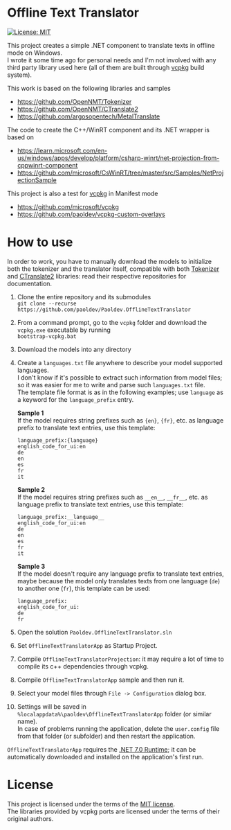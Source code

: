 # Offline Text Translator

[![License: MIT](https://img.shields.io/badge/License-MIT-red.svg)](./LICENSE)

This project creates a simple .NET component to translate texts in offline mode on Windows.  
I wrote it some time ago for personal needs and I'm not involved with any third party library used here (all of them are built through [vcpkg](https://github.com/microsoft/vcpkg) build system).

This work is based on the following libraries and samples
* https://github.com/OpenNMT/Tokenizer
* https://github.com/OpenNMT/CTranslate2
* https://github.com/argosopentech/MetalTranslate
 
The code to create the C++/WinRT component and its .NET wrapper is based on  
* https://learn.microsoft.com/en-us/windows/apps/develop/platform/csharp-winrt/net-projection-from-cppwinrt-component
* https://github.com/microsoft/CsWinRT/tree/master/src/Samples/NetProjectionSample

This project is also a test for [vcpkg](https://github.com/microsoft/vcpkg) in Manifest mode  
* https://github.com/microsoft/vcpkg
* https://github.com/paoldev/vcpkg-custom-overlays

# How to use
In order to work, you have to manually download the models to initialize both the tokenizer and the translator itself, compatible with both [Tokenizer](https://github.com/OpenNMT/Tokenizer) and [CTranslate2](https://github.com/OpenNMT/CTranslate2) libraries: read their respective repositories for documentation.  
1. Clone the entire repository and its submodules  
    `git clone --recurse https://github.com/paoldev/Paoldev.OfflineTextTranslator`  
2. From a command prompt, go to the `vcpkg` folder and download the `vcpkg.exe` executable by running  
    `bootstrap-vcpkg.bat`
3. Download the models into any directory  
4. Create a `languages.txt` file anywhere to describe your model supported languages.  
    I don't know if it's possible to extract such information from model files; so it was easier for me to write and parse such `languages.txt` file.  
    The template file format is as in the following examples; use `language` as a keyword for the `language_prefix` entry.  
    
    **Sample 1**  
    If the model requires string prefixes such as `{en}`, `{fr}`, etc. as language prefix to translate text entries, use this template:  
    ```
    language_prefix:{language}
    english_code_for_ui:en
    de
    en
    es
    fr
    it
    ```  
    **Sample 2**  
    If the model requires string prefixes such as `__en__`, `__fr__`, etc. as language prefix to translate text entries, use this template:  
    ```
    language_prefix:__language__
    english_code_for_ui:en
    de
    en
    es
    fr
    it
    ```
    **Sample 3**  
    If the model doesn't require any language prefix to translate text entries, maybe because the model only translates texts from one language (`de`) to another one (`fr`), this template can be used:  
    ```
    language_prefix:
    english_code_for_ui:
    de
    fr
    ```
5. Open the solution `Paoldev.OfflineTextTranslator.sln`  
6. Set `OfflineTextTranslatorApp` as Startup Project.  
7. Compile `OfflineTextTranslatorProjection`: it may require a lot of time to compile its c++ dependencies through vcpkg.  
8. Compile `OfflineTextTranslatorApp` sample and then run it.  
9. Select your model files through `File -> Configuration` dialog box.  
10. Settings will be saved in `%localappdata%\paoldev\OfflineTextTranslatorApp` folder (or similar name).  
    In case of problems running the application, delete the `user.config` file from that folder (or subfolder) and then restart the application.  
    
`OfflineTextTranslatorApp` requires the [.NET 7.0 Runtime](https://dotnet.microsoft.com/en-us/download/dotnet/7.0); it can be automatically downloaded and installed on the application's first run.  

# License

This project is licensed under the terms of the [MIT license](./LICENSE).  
The libraries provided by vcpkg ports are licensed under the terms of their original authors.

